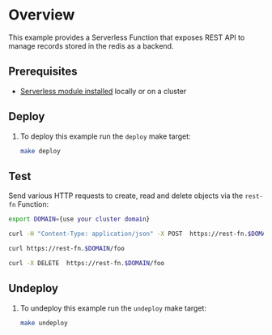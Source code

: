 # Overview

This example provides a Serverless Function that exposes REST API to manage records stored in the redis as a backend. 

## Prerequisites

- [Serverless module installed](https://kyma-project.io/#/02-get-started/01-quick-install) locally or on a cluster

## Deploy 

1. To deploy this example run the `deploy` make target:

   ```bash
   make deploy
   ```

## Test

Send various HTTP requests to create, read and delete objects via the `rest-fn` Function:

   ```bash
   export DOMAIN={use your cluster domain}

   curl -H "Content-Type: application/json" -X POST  https://rest-fn.$DOMAIN/foo -d '{"value":"bar"}'

   curl https://rest-fn.$DOMAIN/foo 

   curl -X DELETE  https://rest-fn.$DOMAIN/foo

   ```

## Undeploy 

1. To undeploy this example run the `undeploy` make target:

   ```bash
   make undeploy
   ```
